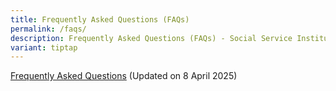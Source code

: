 ```yaml
---
title: Frequently Asked Questions (FAQs)
permalink: /faqs/
description: Frequently Asked Questions (FAQs) - Social Service Institute
variant: tiptap
---
```

<p><a href="/files/SSI_FAQs.pdf" rel="noopener nofollow" target="_blank">Frequently Asked Questions</a> (Updated
on 8 April 2025)</p>